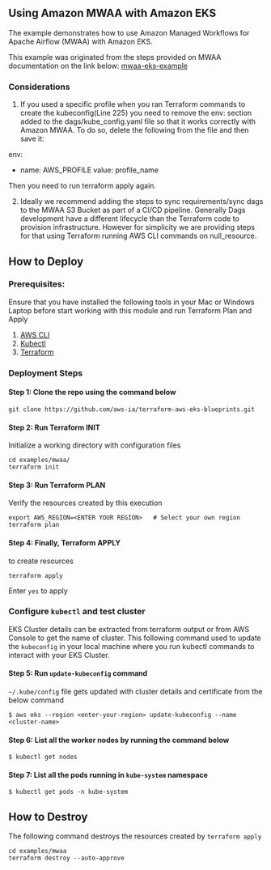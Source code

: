 ## Using Amazon MWAA with Amazon EKS

The example demonstrates how to use Amazon Managed Workflows for Apache Airflow (MWAA) with Amazon EKS.

This example was originated from the steps provided on MWAA documentation on the link below:
[mwaa-eks-example](https://docs.aws.amazon.com/mwaa/latest/userguide/mwaa-eks-example.html)

### Considerations

1. If you used a specific profile when you ran Terraform commands to create the kubeconfig(Line 225) you need to remove the env: section added to the dags/kube_config.yaml file so that it works correctly with Amazon MWAA. To do so, delete the following from the file and then save it:

env:
- name: AWS_PROFILE
  value: profile_name

Then you need to run terraform apply again.

2. Ideally we recommend adding the steps to sync requirements/sync dags to the MWAA S3 Bucket as part of a CI/CD pipeline. Generally Dags development have a different lifecycle than the Terraform code to provision infrastructure.
However for simplicity we are providing steps for that using Terraform running AWS CLI commands on null_resource.  

## How to Deploy

### Prerequisites:

Ensure that you have installed the following tools in your Mac or Windows Laptop before start working with this module and run Terraform Plan and Apply

1. [AWS CLI](https://docs.aws.amazon.com/cli/latest/userguide/install-cliv2.html)
2. [Kubectl](https://Kubernetes.io/docs/tasks/tools/)
3. [Terraform](https://learn.hashicorp.com/tutorials/terraform/install-cli)

### Deployment Steps

#### Step 1: Clone the repo using the command below

```shell script
git clone https://github.com/aws-ia/terraform-aws-eks-blueprints.git
```

#### Step 2: Run Terraform INIT

Initialize a working directory with configuration files

```shell script
cd examples/mwaa/
terraform init
```

#### Step 3: Run Terraform PLAN

Verify the resources created by this execution

```shell script
export AWS_REGION=<ENTER YOUR REGION>   # Select your own region
terraform plan
```

#### Step 4: Finally, Terraform APPLY

to create resources

```shell script
terraform apply
```

Enter `yes` to apply

### Configure `kubectl` and test cluster

EKS Cluster details can be extracted from terraform output or from AWS Console to get the name of cluster.
This following command used to update the `kubeconfig` in your local machine where you run kubectl commands to interact with your EKS Cluster.

#### Step 5: Run `update-kubeconfig` command

`~/.kube/config` file gets updated with cluster details and certificate from the below command

    $ aws eks --region <enter-your-region> update-kubeconfig --name <cluster-name>

#### Step 6: List all the worker nodes by running the command below

    $ kubectl get nodes

#### Step 7: List all the pods running in `kube-system` namespace

    $ kubectl get pods -n kube-system

## How to Destroy

The following command destroys the resources created by `terraform apply`

```shell script
cd examples/mwaa
terraform destroy --auto-approve
```
